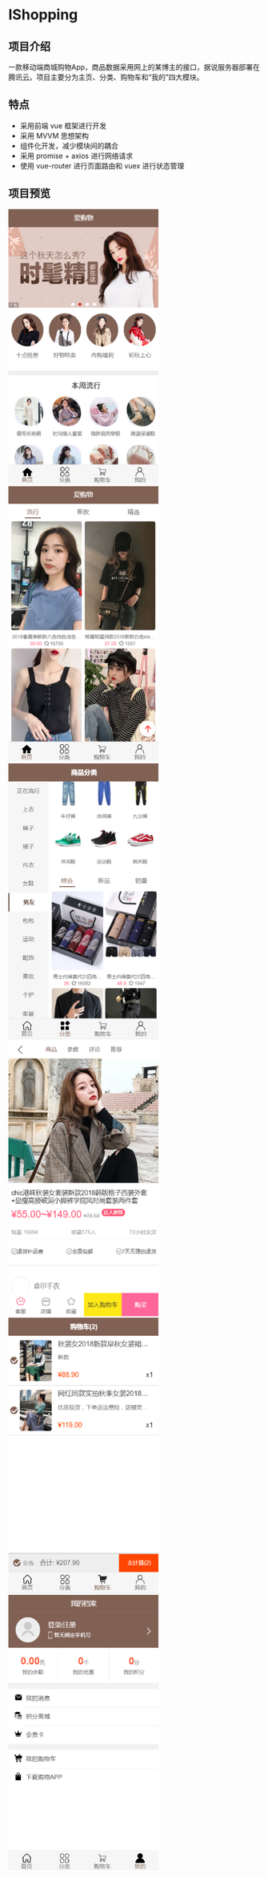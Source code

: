 # IShopping

## 项目介绍

  一款移动端商城购物App，商品数据采用网上的某博主的接口，据说服务器部署在腾讯云。项目主要分为主页、分类、购物车和“我的”四大模块。

## 特点

- 采用前端 vue 框架进行开发
- 采用 MVVM 思想架构
- 组件化开发，减少模块间的耦合
- 采用 promise + axios 进行网络请求
- 使用 vue-router 进行页面路由和 vuex 进行状态管理

## 项目预览

<div align=left><img src="https://github.com/plzhaana/ishopping/blob/master/proJectProview/1.1.png" width="300" height="550" alt="1.1"/></div>
<div align=left><img src="https://github.com/plzhaana/ishopping/blob/master/proJectProview/1.2.png" width="300" height="550" alt="1.2"/>
</div>
<img src="https://github.com/plzhaana/ishopping/blob/master/proJectProview/2.1.png" width="300" height="550" alt="2.1"/>
<img src="https://github.com/plzhaana/ishopping/blob/master/proJectProview/2.2.png" width="300" height="550" alt="2.2"/>
<img src="https://github.com/plzhaana/ishopping/blob/master/proJectProview/3.1.png" width="300" height="550" alt="3.1"/>
<img src="https://github.com/plzhaana/ishopping/blob/master/proJectProview/4.1.png" width="300" height="550" alt="4.1"/>


